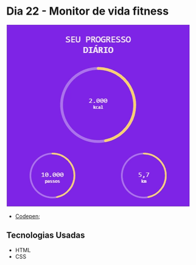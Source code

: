 # Dia 22 - Monitor de vida fitness

![Monitor de vida fitness](./day22.gif?raw=true "Monitor de vida fitness")

*   [Codepen](https://codepen.io/lizvidotti91/pen/YzQExzZ); 

## Tecnologias Usadas

*   HTML
*   CSS 
